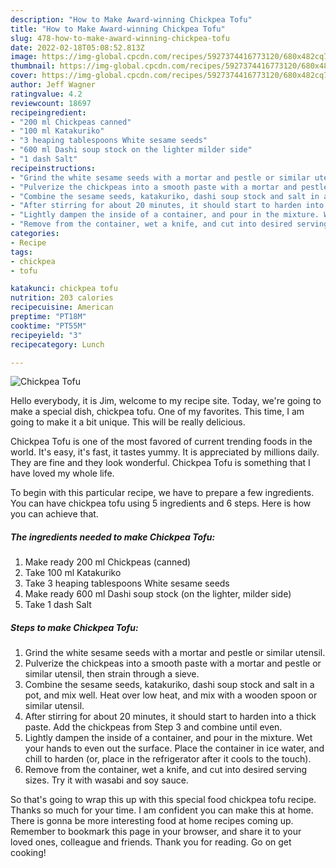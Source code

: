 ```yaml
---
description: "How to Make Award-winning Chickpea Tofu"
title: "How to Make Award-winning Chickpea Tofu"
slug: 478-how-to-make-award-winning-chickpea-tofu
date: 2022-02-18T05:08:52.813Z
image: https://img-global.cpcdn.com/recipes/5927374416773120/680x482cq70/chickpea-tofu-recipe-main-photo.jpg
thumbnail: https://img-global.cpcdn.com/recipes/5927374416773120/680x482cq70/chickpea-tofu-recipe-main-photo.jpg
cover: https://img-global.cpcdn.com/recipes/5927374416773120/680x482cq70/chickpea-tofu-recipe-main-photo.jpg
author: Jeff Wagner
ratingvalue: 4.2
reviewcount: 18697
recipeingredient:
- "200 ml Chickpeas canned"
- "100 ml Katakuriko"
- "3 heaping tablespoons White sesame seeds"
- "600 ml Dashi soup stock on the lighter milder side"
- "1 dash Salt"
recipeinstructions:
- "Grind the white sesame seeds with a mortar and pestle or similar utensil."
- "Pulverize the chickpeas into a smooth paste with a mortar and pestle or similar utensil, then strain through a sieve."
- "Combine the sesame seeds, katakuriko, dashi soup stock and salt in a pot, and mix well. Heat over low heat, and mix with a wooden spoon or similar utensil."
- "After stirring for about 20 minutes, it should start to harden into a thick paste. Add the chickpeas from Step 3 and combine until even."
- "Lightly dampen the inside of a container, and pour in the mixture. Wet your hands to even out the surface. Place the container in ice water, and chill to harden (or, place in the refrigerator after it cools to the touch)."
- "Remove from the container, wet a knife, and cut into desired serving sizes. Try it with wasabi and soy sauce."
categories:
- Recipe
tags:
- chickpea
- tofu

katakunci: chickpea tofu 
nutrition: 203 calories
recipecuisine: American
preptime: "PT18M"
cooktime: "PT55M"
recipeyield: "3"
recipecategory: Lunch

---
```



![Chickpea Tofu](https://img-global.cpcdn.com/recipes/5927374416773120/680x482cq70/chickpea-tofu-recipe-main-photo.jpg)

Hello everybody, it is Jim, welcome to my recipe site. Today, we're going to make a special dish, chickpea tofu. One of my favorites. This time, I am going to make it a bit unique. This will be really delicious.



Chickpea Tofu is one of the most favored of current trending foods in the world. It's easy, it's fast, it tastes yummy. It is appreciated by millions daily. They are fine and they look wonderful. Chickpea Tofu is something that I have loved my whole life.


To begin with this particular recipe, we have to prepare a few ingredients. You can have chickpea tofu using 5 ingredients and 6 steps. Here is how you can achieve that.

<!--inarticleads1-->

##### The ingredients needed to make Chickpea Tofu:

1. Make ready 200 ml Chickpeas (canned)
1. Take 100 ml Katakuriko
1. Take 3 heaping tablespoons White sesame seeds
1. Make ready 600 ml Dashi soup stock (on the lighter, milder side)
1. Take 1 dash Salt




<!--inarticleads2-->

##### Steps to make Chickpea Tofu:

1. Grind the white sesame seeds with a mortar and pestle or similar utensil.
1. Pulverize the chickpeas into a smooth paste with a mortar and pestle or similar utensil, then strain through a sieve.
1. Combine the sesame seeds, katakuriko, dashi soup stock and salt in a pot, and mix well. Heat over low heat, and mix with a wooden spoon or similar utensil.
1. After stirring for about 20 minutes, it should start to harden into a thick paste. Add the chickpeas from Step 3 and combine until even.
1. Lightly dampen the inside of a container, and pour in the mixture. Wet your hands to even out the surface. Place the container in ice water, and chill to harden (or, place in the refrigerator after it cools to the touch).
1. Remove from the container, wet a knife, and cut into desired serving sizes. Try it with wasabi and soy sauce.




So that's going to wrap this up with this special food chickpea tofu recipe. Thanks so much for your time. I am confident you can make this at home. There is gonna be more interesting food at home recipes coming up. Remember to bookmark this page in your browser, and share it to your loved ones, colleague and friends. Thank you for reading. Go on get cooking!
